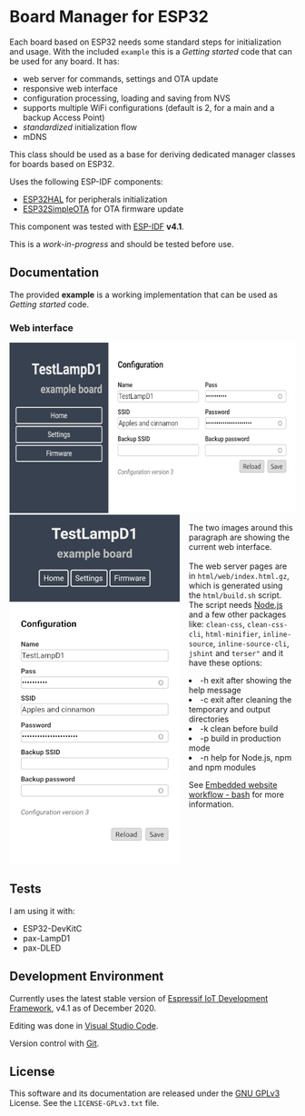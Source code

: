 # Board Manager for ESP32

Each board based on ESP32 needs some standard steps for initialization and usage.
With the included `example` this is a *Getting started* code that can be used for any board.
It has:

- web server for commands, settings and OTA update
- responsive web interface
- configuration processing, loading and saving from NVS
- supports multiple WiFi configurations (default is 2, for a main and a backup Access Point)
- *standardized* initialization flow
- mDNS

This class should be used as a base for deriving dedicated manager classes for boards based on ESP32.

Uses the following ESP-IDF components:

- [ESP32HAL](https://calinradoni.github.io/ESP32HAL/) for peripherals initialization
- [ESP32SimpleOTA](https://github.com/CalinRadoni/ESP32SimpleOTA) for OTA firmware update

This component was tested with [ESP-IDF](https://github.com/espressif/esp-idf) **v4.1**.

This is a *work-in-progress* and should be tested before use.

## Documentation

The provided **example** is a working implementation that can be used as *Getting started* code.

### Web interface

<img src="assets/webl.png" height="300px">
<div style="width:100%; overflow: hidden; height: auto;">
    <div>
        <img src="assets/webp.png" style="float: left; width: 300px; margin: 0 1rem 0 0;" width="100%">
    </div>
    <div>
        <p>The two images around this paragraph are showing the current web interface.<br>
        <br>
        The web server pages are in <code>html/web/index.html.gz</code>, which is generated using the <code>html/build.sh</code> script.<br>
        The script needs <a href="https://nodejs.org/">Node.js</a> and a few other packages like: 
        <code>clean-css</code>, <code>clean-css-cli</code>, <code>html-minifier</code>, <code>inline-source</code>, <code>inline-source-cli</code>,
        <code>jshint</code> and <code>terser"</code> and it have these options:
        </p>
        <ul style="list-style-position: inside;">
        <li>-h exit after showing the help message</li>
        <li>-c exit after cleaning the temporary and output directories</li>
        <li>-k clean before build</li>
        <li>-p build in production mode</li>
        <li>-n help for Node.js, npm and npm modules</li>
        </ul>
        <p>
        See <a href="https://calinradoni.github.io/pages/200913-embedded-website-bash.html">Embedded website workflow - bash</a> for more information.
        </p>
    </div>
</div>

## Tests

I am using it with:

- ESP32-DevKitC
- pax-LampD1
- pax-DLED

## Development Environment

Currently uses the latest stable version of [Espressif IoT Development Framework](https://github.com/espressif/esp-idf), v4.1 as of December 2020.

Editing was done in [Visual Studio Code](https://code.visualstudio.com).

Version control with [Git](https://git-scm.com).

## License

This software and its documentation are released under the [GNU GPLv3](http://www.gnu.org/licenses/gpl-3.0.html) License. See the `LICENSE-GPLv3.txt` file.
